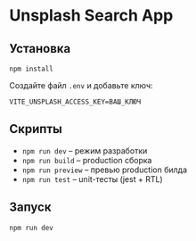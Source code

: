 # Unsplash Search App

## Установка

```
npm install
```

Создайте файл `.env` и добавьте ключ:

```
VITE_UNSPLASH_ACCESS_KEY=ВАШ_КЛЮЧ
```

## Скрипты

- `npm run dev` – режим разработки
- `npm run build` – production сборка
- `npm run preview` – превью production билда
- `npm run test` – unit-тесты (jest + RTL)

## Запуск

```
npm run dev
``` 